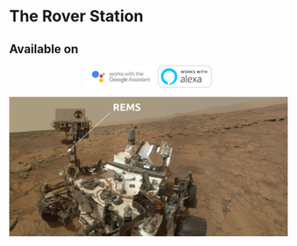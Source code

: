 # The Rover Station

## Available on
<div align="center">
  <p><a style="text-decoration: none;" target="_blank" href="https://assistant.google.com/services/a/uid/000000dfb65ac260?hl=en-US&source=web">
  <img style="height:40px" src="https://raw.githubusercontent.com/xbauquet/Rover/master/docs/resources/XPM_BADGING_GoogleAssistant_HOR.png">
  </a>
  <a style="text-decoration: none;" target="_blank" href="https://www.amazon.com/Bebanana-The-Rover-Station/dp/B07G7XYR4P/ref=sr_1_32?s=digital-skills&ie=UTF8&qid=1539533594&sr=1-32">
    <img style="height:40px" src="https://raw.githubusercontent.com/xbauquet/Rover/master/docs/resources/alexa.png">
  </a></p>  
  
</div>

![REMS](https://raw.githubusercontent.com/xbauquet/Rover/master/docs/resources/rems-top.jpg)

